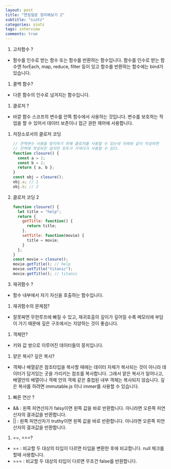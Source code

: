 ```yaml
---
layout: post
title: "면접질문 정리해보기 2"
subtitle: "siotz"
categories: siotz
tags: interview
comments: true
---
```


1. 고차함수 ?

- 함수를 인수로 받는 함수 또는 함수를 반환하는 함수입니다. 함수를 인수로 받는 함수엔 forEach, map, reduce, filter 등이 있고 함수를 반환하는 함수에는 bind가 있습니다.

1. 콜백 함수?

- 다른 함수의 인수로 넘겨지는 함수입니다.

1. 클로저 ?

- 바깥 함수 스코프의 변수를 안쪽 함수에서 사용하는 것입니다. 변수를 보호하는 작업을 할 수 있어서 데이터 보존이나 접근 권한 제어에 사용합니다.

1. 저장소로서의 클로저 코딩

   ```js
   // 전역변수 사용을 방지하기 위해 클로저를 사용할 수 있는데 아래와 같이 작성하면
   // 전역에 작성되진 않지만 모두가 가져다가 사용할 수 있다.
   function closure() {
     const a = 1;
     const b = 2;
     return { a, b };
   }
   const obj = closure();
   obj.a; // 1
   obj.b; // 2
   ```

1. 클로저 코딩 2

   ```js
   function closure() {
     let title = "help";
     return {
       getTitle: function() {
         return title;
       },
       setTitle: function(movie) {
         title = movie;
       }
     };
   }
   const movie = closure();
   movie.getTitle(); // help
   movie.setTitle("titanic");
   movie.getTitle(); // titanic
   ```

1. 재귀함수 ?

- 함수 내부에서 자기 자신을 호출하는 함수입니다.

1. 재귀함수의 문제점?

- 잘못짜면 무한루프에 빠질 수 있고,
  재귀호출의 깊이가 깊어질 수록 메모리에 부담이 가기 때문에 깊은 구조에서는 지양하는 것이 좋습니다.

1. 객체란?

- 키와 값 쌍으로 이루어진 데이터들의 뭉치입니다.

1. 얕은 복사? 깊은 복사?

- 객체나 배열같은 참조타입을 복사할 때에는 데이터 자체가 복사되는 것이 아니라 데이터가 담겨있는 곳을 가리키는 참조를 복사합니다. 그래서 얕은 복사가 일어나고, 배열안의 배열이나 객체 안의 객체 같은 중첩된 내부 객체는 복사되지 않습니다. 깊은 복사를 하려면 immutable.js 이나 immer를 사용할 수 있습니다.

1. 빠른 연산 ?

- && : 왼쪽 피연산자가 falsy이면 왼쪽 값을 바로 반환합니다. 아니라면 오른쪽 피연산자의 결과값을 반환합니다.
- || : 왼쪽 피연산자가 truthy이면 왼쪽 값을 바로 반환합니다. 아니라면 오른쪽 피연산자의 결과값을 반환합니다.

1. ==, ===?

- == : 비교할 두 대상의 타입이 다르면 타입을 변환한 후에 비교합니다. null 체크를 할때 사용합니다.
- === : 비교할 두 대상의 타입이 다르면 무조건 false를 반환합니다.
